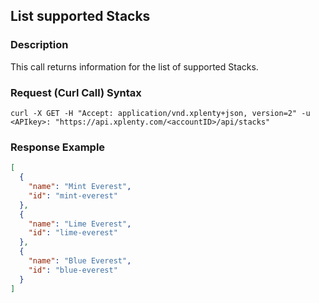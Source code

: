 ## List supported Stacks

### Description
This call returns information for the list of supported Stacks.

### Request (Curl Call) Syntax
```shell
curl -X GET -H "Accept: application/vnd.xplenty+json, version=2" -u <APIkey>: "https://api.xplenty.com/<accountID>/api/stacks"
```
### Response Example
```json
[
  {
    "name": "Mint Everest",
    "id": "mint-everest"
  },
  {
    "name": "Lime Everest",
    "id": "lime-everest"
  },
  {
    "name": "Blue Everest",
    "id": "blue-everest"
  }
]
```
